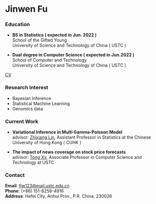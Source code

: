# Jinwen Fu

### Education
- **BS in Statistics ( expected in Jun. 2022 )**  
School of the Gifted Young  
University of Science and Technology of China ( USTC )  
  
- **Dual degree in Computer Science ( expected in Jun.2022 )**  
School of Computer and Technology  
University of Science and Technology of China ( USTC )
  
[CV](Jinwen_Fu_cv.pdf)
  
### Research Interest
- Bayesian Inference  
- Statistical Machine Learning  
- Genomics data

  
  
### Current Work
- **Variational Inference in Multi Gamma-Poisson Model**  
advisor: [Zhixiang Lin](https://zhixianglin.weebly.com/), Assistant Professor in Statistics at the Chinese University of Hong Kong ( CUHK )  

- **The impact of news coverage on stock price forecasts**  
advisor: [Tong Xv](http://staff.ustc.edu.cn/~tongxu/), Associate Professor in Computer Science and Technology at USTC
  
  
### Contact
**Email**: fjw123@mail.ustc.edu.cn  
**Phone**: (+86) 151-8258-4916  
**Address**: Hefei City, Anhui Prov., P.R. China, 230026
